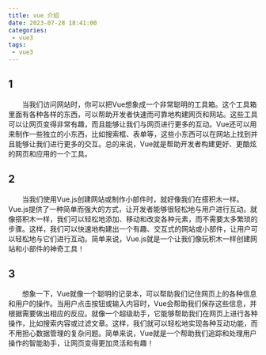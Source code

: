 ```yaml
---
title: vue 介绍
date: 2023-07-28 18:41:00
categories:
 - vue3
tags:
 - vue3
---
```


## 1

&emsp;&emsp;当我们访问网站时，你可以把Vue想象成一个非常聪明的工具箱。这个工具箱里面有各种各样的东西，可以帮助开发者快速而可靠地构建网页和网站。这些工具可以让网页变得非常有趣，而且能够让我们与网页进行更多的互动。Vue还可以用来制作一些独立的小东西，比如搜索框、表单等，这些小东西可以在网站上找到并且能够让我们进行更多的交互。总的来说，Vue就是帮助开发者构建更好、更酷炫的网页和应用的一个工具。

## 2

&emsp;&emsp;当我们使用Vue.js创建网站或制作小部件时，就好像我们在搭积木一样。Vue.js提供了一种简单而强大的方式，让开发者能够很轻松地与用户进行互动。就像搭积木一样，我们可以轻松地添加、移动和改变各种元素，而不需要太多繁琐的步骤。这样，我们可以快速地构建出一个有趣、交互式的网站或小部件，让用户可以轻松地与它们进行互动。简单来说，Vue.js就是一个让我们像玩积木一样创建网站和小部件的神奇工具！

## 3

&emsp;&emsp;想象一下，Vue就像一个聪明的记录本，可以帮助我们记住网页上的各种信息和用户的操作。当用户点击按钮或输入内容时，Vue会帮助我们保存这些信息，并根据需要做出相应的反应。就像一个超级助手，它能够帮助我们在网页上进行各种操作，比如搜索内容或过滤文章。这样，我们就可以轻松地实现各种互动功能，而不用担心数据管理的复杂问题。简单来说，Vue就是一个帮助我们追踪和处理用户操作的智能助手，让网页变得更加灵活和有趣！